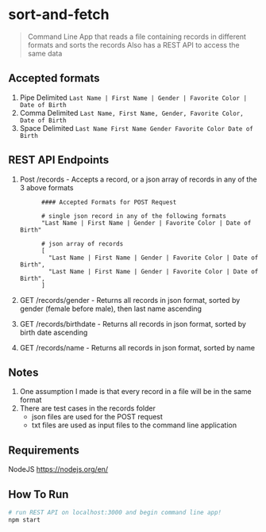﻿# sort-and-fetch
 > Command Line App that reads a file containing records in different formats and sorts the records
 > Also has a REST API to access the same data
 
 ## Accepted formats
 1. Pipe Delimited
 ``` Last Name | First Name | Gender | Favorite Color | Date of Birth ```
 2. Comma Delimited
 ``` Last Name, First Name, Gender, Favorite Color, Date of Birth ```
 3. Space Delimited
 ``` Last Name First Name Gender Favorite Color Date of Birth ```
 
 ## REST API Endpoints
 1. Post /records           - Accepts a record, or a json array of records in any of the 3 above formats
              
              #### Accepted Formats for POST Request
              
              # single json record in any of the following formats
              "Last Name | First Name | Gender | Favorite Color | Date of Birth"
              
              # json array of records
              [
                "Last Name | First Name | Gender | Favorite Color | Date of Birth",
                "Last Name | First Name | Gender | Favorite Color | Date of Birth",
              ]
              
              
 2. GET /records/gender     - Returns all records in json format, sorted by gender (female before male), then last name ascending
 3. GET /records/birthdate  - Returns all records in json format, sorted by birth date ascending
 4. GET /records/name       - Returns all records in json format, sorted by name
 
 ## Notes
 1. One assumption I made is that every record in a file will be in the same format
 2. There are test cases in the records folder
    - json files are used for the POST request
    - txt files are used as input files to the command line application
 
 ## Requirements
NodeJS
https://nodejs.org/en/

## How To Run
``` bash
# run REST API on localhost:3000 and begin command line app!
npm start
```
